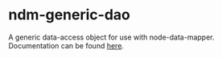 # ndm-generic-dao
A generic data-access object for use with node-data-mapper.  Documentation can
be found
[here](https://benbotto.github.io/doc/ndm-generic-dao/1.1.x/GenericDao.html).
